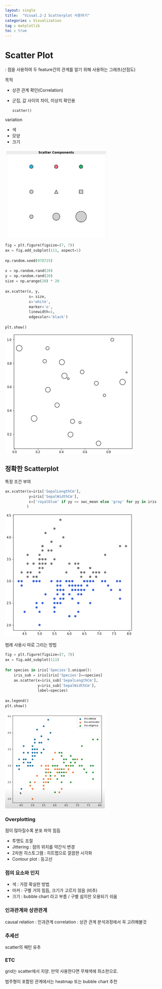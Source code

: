 ```yaml
---
layout: single
title:  "Visual.2-2 Scatterplot 사용하기"
categories : Visualization
tag : matplotlib
toc : true
---
```



# Scatter Plot
: 점을 사용하여 두 feature간의 관계를 알기 위해 사용하는 그래프(산점도)

목적
+ 상관 관계 확인(Correlation)
+ 군집, 값 사이의 차이, 이상치 확인용

  `scatter()`

variation
+ 색
+ 모양
+ 크기

![image-20221009035737623](/images/2022-10-09-Visual2-3/image-20221009035737623.png)
```python
fig = plt.figure(figsize=(7, 7))
ax = fig.add_subplot(111, aspect=1)

np.random.seed(970725)

x = np.random.rand(20)
y = np.random.rand(20)
size = np.arange(20) * 20

ax.scatter(x, y, 
           s= size,
           c='white',
           marker='o',
           linewidth=1,
           edgecolor='black')

plt.show()
```

![image-20221009041538602](/images/2022-10-09-Visual2-3/image-20221009041538602.png)

## 정확한 Scatterplot

특정 조건 부여

```python
ax.scatter(x=iris['SepalLengthCm'], 
           y=iris['SepalWidthCm'],
           c=['royalblue' if yy <= swc_mean else 'gray' for yy in iris['SepalWidthCm']]
          )
```
![image-20221009041934618](/images/2022-10-09-Visual2-3/image-20221009041934618.png)

범례 사용시 따로 그리는 방법

```python
fig = plt.figure(figsize=(7, 7))
ax = fig.add_subplot(111)

for species in iris['Species'].unique():
    iris_sub = iris[iris['Species']==species]
    ax.scatter(x=iris_sub['SepalLengthCm'], 
               y=iris_sub['SepalWidthCm'], 
               label=species)

ax.legend()    
plt.show()
```

![image-20221009042200052](/images/2022-10-09-Visual2-3/image-20221009042200052.png)





### Overplotting

점이 많아질수록 분포 파악 힘듬
+ 투명도 조절
+ Jittering : 점의 위치를 약간식 변경
+ 2차원 히스토그램 : 히트맵으로 깔끔한 시각화
+ Contour plot : 등고선


### 점의 요소와 인지
+ 색 : 가장 확실한 방법
+ 마커 : 구별 거의 힘듬, 크기가 고르지 않음 (비추)
+ 크기 : bubble chart 라고 부름 / 구별 쉽지만 오용되기 쉬움


### 인과관계와 상관관계
 causal relation : 인과관계 
 correlation : 상관 관계
분석과정에서 꼭 고려해볼것


### 추세선
scatter의 패턴 유추

### ETC
grid는 scatter에서 지양. 만약 사용한다면 무채색에 최소한으로.

범주형이 포함된 관계에서는 heatmap 또는 bubble chart 추천

